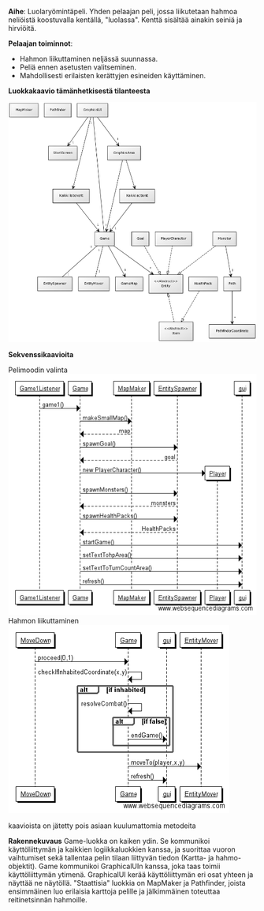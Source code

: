 **Aihe**: Luolaryömintäpeli. 
Yhden pelaajan peli, jossa liikutetaan hahmoa neliöistä koostuvalla kentällä, "luolassa". Kenttä sisältää ainakin seiniä ja hirviöitä.

**Pelaajan toiminnot**: 
- Hahmon liikuttaminen neljässä suunnassa.
- Peliä ennen asetusten valitseminen.
- Mahdollisesti erilaisten kerättyjen esineiden käyttäminen.

**Luokkakaavio tämänhetkisestä tilanteesta**

![Luokkakaavio](luokkakaavio.png)  

**Sekvenssikaavioita**  

Pelimoodin valinta  
![Pelimoodin valinta](sekvenssi1.png)  
Hahmon liikuttaminen  
![Hahmon liikuttaminen](sekvenssi2.png)

kaavioista on jätetty pois asiaan kuulumattomia metodeita

**Rakennekuvaus**
Game-luokka on kaiken ydin. Se kommunikoi käyttöliittymän ja kaikkien logiikkaluokkien kanssa, ja suorittaa vuoron vaihtumiset sekä tallentaa pelin tilaan liittyvän tiedon (Kartta- ja hahmo-objektit). Game kommunikoi GraphicalUIn kanssa, joka taas toimii käyttöliittymän ytimenä. GraphicalUI kerää käyttöliittymän eri osat yhteen ja näyttää ne näytöllä. "Staattisia" luokkia on MapMaker ja Pathfinder, joista ensimmäinen luo erilaisia karttoja pelille ja jälkimmäinen toteuttaa reitinetsinnän hahmoille.
